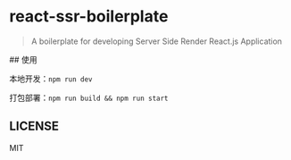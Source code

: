 # react-ssr-boilerplate

> A boilerplate for developing Server Side Render React.js Application

## 使用

本地开发：`npm run dev`

打包部署：`npm run build && npm run start`

## LICENSE
MIT